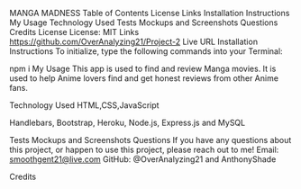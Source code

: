 MANGA MADNESS
Table of Contents
License
Links
Installation Instructions
My Usage
Technology Used
Tests
Mockups and Screenshots
Questions
Credits
License
License: MIT
Links
https://github.com/OverAnalyzing21/Project-2
Live URL
Installation Instructions
To initialize, type the following commands into your Terminal:

npm i
My Usage
This app is used to find and review Manga movies. It is used to help Anime lovers find and get honest reviews from other Anime fans.

Technology Used
HTML,CSS,JavaScript

Handlebars, Bootstrap, Heroku, Node.js, Express.js and MySQL

Tests
Mockups and Screenshots
Questions
If you have any questions about this project, or happen to use this project, please reach out to me! Email: smoothgent21@live.com GitHub: @OverAnalyzing21 and AnthonyShade

Credits